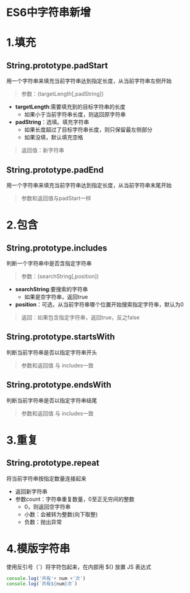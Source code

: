 # ES6中字符串新增
# 1.填充
## String.prototype.padStart 
用一个字符串来填充当前字符串达到指定长度，从当前字符串左侧开始
> 参数：(targetLength[,padString])
- **targetLength**:需要填充到的目标字符串的长度
  - 如果小于当前字符串长度，则返回原字符串
- **padString**：选填。填充字符串
  - 如果长度超过了目标字符串长度，则只保留最左侧部分
  - 如果没填，默认填充空格
> 返回值：新字符串
## String.prototype.padEnd
用一个字符串来填充当前字符串达到指定长度，从当前字符串末尾开始
> 参数和返回值与padStart一样

# 2.包含
## String.prototype.includes
判断一个字符串中是否含指定字符串
> 参数：(searchString[,position])
- **searchString**:要搜索的字符串
  - 如果是空字符串，返回true
- **position**：可选，从当前字符串哪个位置开始搜索指定字符串，默认为0
> 返回：如果包含指定字符串，返回true，反之false

## String.prototype.startsWith
判断当前字符串是否以指定字符串开头
> 参数和返回值 与 includes一致

## String.prototype.endsWith
判断当前字符串是否以指定字符串结尾
> 参数和返回值 与 includes一致

# 3.重复
## String.prototype.repeat
将当前字符串按指定数量连接起来
- 返回新字符串
- 参数count：字符串重复数量，0至正无穷间的整数
  - 0，则返回空字符串
  - 小数：会被转为整数(向下取整)
  - 负数：抛出异常

# 4.模版字符串
使用反引号（`）将字符包起来，在内部用 ${} 放置 JS 表达式
```js
console.log('共有'+ num +'次')
console.log(`共有${num}次`)
```